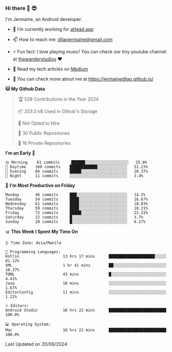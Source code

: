 ### Hi there 👋 😎
I'm Jermaine, an Android developer.

- 🔭 I’m currently working for [aHead app](https://www.ahead-app.com/)

- 📫 How to reach me: dilaojermaine@gmail.com

- ⚡ Fun fact: I love playing music! You can check our tiny youtube channel at [thewanderstudios](https://www.youtube.com/thewanderstudios) ♥️

- 📖 Read my tech articles on [Medium](https://jermainedilao.medium.com/)

- 👀 You can check more about me at https://jermainedilao.github.io/

<!--
**jermainedilao/jermainedilao** is a ✨ _special_ ✨ repository because its `README.md` (this file) appears on your GitHub profile.

Here are some ideas to get you started:

- 🔭 I’m currently working on ...
- 🌱 I’m currently learning ...
- 👯 I’m looking to collaborate on ...
- 🤔 I’m looking for help with ...
- 💬 Ask me about ...
- 📫 How to reach me: ...
- 😄 Pronouns: ...
- ⚡ Fun fact: ...
-->

<!--START_SECTION:waka-->
**🐱 My Github Data** 

> 🏆 528 Contributions in the Year 2024
 > 
> 📦 253.0 kB Used in Github's Storage 
 > 
> 🚫 Not Opted to Hire
 > 
> 📜 30 Public Repositories 
 > 
> 🔑 16 Private Repositories  
 > 
**I'm an Early 🐤** 

```text
🌞 Morning    81 commits     ██████░░░░░░░░░░░░░░░░░░░   25.0% 
🌆 Daytime    166 commits    ████████████░░░░░░░░░░░░░   51.23% 
🌃 Evening    66 commits     █████░░░░░░░░░░░░░░░░░░░░   20.37% 
🌙 Night      11 commits     ░░░░░░░░░░░░░░░░░░░░░░░░░   3.4%

```
📅 **I'm Most Productive on Friday** 

```text
Monday       46 commits     ███░░░░░░░░░░░░░░░░░░░░░░   14.2% 
Tuesday      54 commits     ████░░░░░░░░░░░░░░░░░░░░░   16.67% 
Wednesday    61 commits     ████░░░░░░░░░░░░░░░░░░░░░   18.83% 
Thursday     59 commits     ████░░░░░░░░░░░░░░░░░░░░░   18.21% 
Friday       72 commits     █████░░░░░░░░░░░░░░░░░░░░   22.22% 
Saturday     12 commits     █░░░░░░░░░░░░░░░░░░░░░░░░   3.7% 
Sunday       20 commits     █░░░░░░░░░░░░░░░░░░░░░░░░   6.17%

```


📊 **This Week I Spent My Time On** 

```text
⌚︎ Time Zone: Asia/Manila

💬 Programming Languages: 
Kotlin                   13 hrs 17 mins      ████████████████████░░░░░   81.12% 
XML                      1 hr 41 mins        ██░░░░░░░░░░░░░░░░░░░░░░░   10.37% 
TOML                     43 mins             █░░░░░░░░░░░░░░░░░░░░░░░░   4.41% 
Java                     16 mins             ░░░░░░░░░░░░░░░░░░░░░░░░░   1.67% 
EditorConfig             11 mins             ░░░░░░░░░░░░░░░░░░░░░░░░░   1.22%

🔥 Editors: 
Android Studio           16 hrs 22 mins      █████████████████████████   100.0%

💻 Operating System: 
Mac                      16 hrs 22 mins      █████████████████████████   100.0%

```


 Last Updated on 20/06/2024
<!--END_SECTION:waka-->
